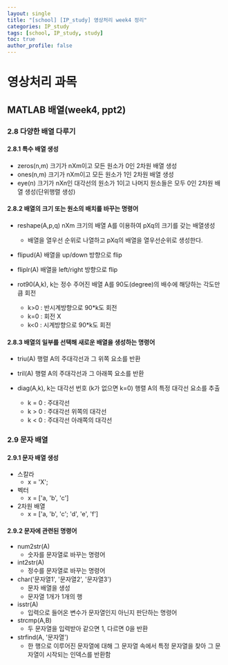 ```yaml
---
layout: single
title: "[school] [IP_study] 영상처리 week4 정리"
categories: IP_study
tags: [school, IP_study, study]
toc: true
author_profile: false
---
```


# 영상처리 과목

## MATLAB 배열(week4, ppt2)

### 2.8 다양한 배열 다루기

#### 2.8.1 특수 배열 생성

- zeros(n,m)
  크기가 nXm이고 모든 원소가 0인 2차원 배열 생성
- ones(n,m)
  크기가 nXm이고 모든 원소가 1인 2차원 배열 생성
- eye(n)
  크기가 nXn인 대각선의 원소가 1이고 나머지 원소들은 모두 0인 2차원 배열 생성(단위행렬 생성)

#### 2.8.2 배열의 크기 또는 원소의 배치를 바꾸는 명령어

- reshape(A,p,q)
  nXm 크기의 배열 A를 이용하여 pXq의 크기를 갖는 배열생성

  - 배열을 열우선 순위로 나열하고 pXq의 배열을 열우선순위로 생성한다.

- flipud(A)
  배열을 up/down 방향으로 flip
- fliplr(A)
  배열을 left/right 방향으로 flip

- rot90(A,k), k는 정수
  주어진 배열 A를 90도(degree)의 배수에 해당하는 각도만큼 회전
  - k>0 : 반시계방향으로 90\*k도 회전
  - k=0 : 회전 X
  - k<0 : 시계방향으로 90\*k도 회전

#### 2.8.3 배열의 일부를 선택해 새로운 배열을 생성하는 명령어

- triu(A)
  행렬 A의 주대각선과 그 위쪽 요소를 반환

- tril(A)
  행렬 A의 주대각선과 그 아래쪽 요소를 반환

- diag(A,k), k는 대각선 번호 (k가 없으면 k=0)
  행렬 A의 특정 대각선 요소를 추출
  - k = 0 : 주대각선
  - k > 0 : 주대각선 위쪽의 대각선
  - k < 0 : 주대각선 아래쪽의 대각선

### 2.9 문자 배열

#### 2.9.1 문자 배열 생성

- 스칼라
  - x = 'X';
- 벡터
  - x = ['a, 'b', 'c']
- 2차원 배열
  - x = ['a, 'b', 'c'; 'd', 'e', 'f']

#### 2.9.2 문자에 관련된 명령어

- num2str(A)
  - 숫자를 문자열로 바꾸는 명령어
- int2str(A)
  - 정수를 문자열로 바꾸는 명령어
- char('문자열1', '문자열2', '문자열3')
  - 문자 배열을 생성
  - 문자열 1개가 1개의 행
- isstr(A)
  - 입력으로 들어온 변수가 문자열인지 아닌지 판단하는 명령어
- strcmp(A,B)
  - 두 문자열을 입력받아 같으면 1, 다르면 0을 반환
- strfind(A, '문자열')
  - 한 행으로 이루어진 문자열에 대해 그 문자열 속에서 특정 문자열을 찾아 그 문자열이 시작되는 인덱스를 반환함
